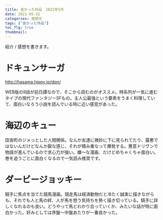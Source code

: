 ```yaml
---
title: 良かった作品　2021年5月
date: 2021-05-31
categories: 感想文
tags: ["良かった作品"]
toc_flg: true
thumbnail: 
---
```


紹介 / 感想を書きます。

# ドキュンサーガ

http://hasama.hippy.jp/dqn/

WEB版の9話が前日譚なので、そこから読むのがオススメ。時系列が一気に進むタイプの現代ファンタジーSFもの。主人公最強という要素をうまく料理していて、面白いなろう小説を読んでいる時に近い感覚があった。　

# 海辺のキュー

田舎町のジメっとした人間関係。なんか友達に微妙に下に見られてたり、露悪ではないんだけどなんか厭な感じ、それが積み重なって爆発する。悪意ドリヴンで物語が進んでいるので求心力が強い。嫌～な漫画、だけどめちゃくちゃ面白い。巻を追うごとに面白くなるので一気読み推奨です。

# ダービージョッキー
騎手に焦点を当てた競馬漫画。競走馬は経済動物だと冷たく誠実に描きながらも、それでも人と馬の絆、人が馬を想う気持ちを熱く描き切っている。騎手に詳しくなれるのも良い。どうやって馬とわかり合っていくか、みたいな話が特に面白かった。好みとしては序盤～中盤あたりが一番良かった。